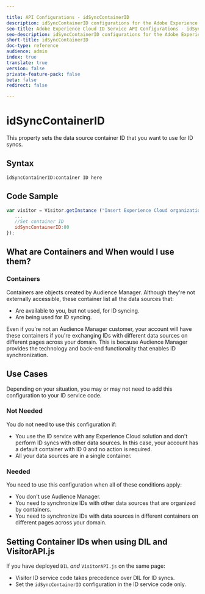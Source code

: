 ```yaml
---

title: API Configurations - idSyncContainerID
description: idSyncContainerID configurations for the Adobe Experience Cloud ID Service API
seo-title: Adobe Experience Cloud ID Service API Configurations - idSyncContainerID
seo-description: idSyncContainerID configurations for the Adobe Experience Cloud ID Service API
short-title: idSyncContainerID
doc-type: reference
audience: admin
index: true
translate: true
version: false
private-feature-pack: false
beta: false
redirect: false

---
```


<!--Meta Data Values

**Required Meta for search optimization and page data**

title: free text string

description: free text string

seo-title: free text string

seo-description: free text string

**Optional Meta for extended capabilities**

audience:
all (default), admin, developer, end-user
 
index: true (default), false
 
translate:
true (default), false
 
doc-type:
reference (default), tutorials

version:
false (default), Classic, Standard, 6.5, 6.4, 6.3, 6.2
 
private-feature-pack:
false (default), true
 
beta:
false (default), true
 
redirect:
false (default), pathname
-->

# idSyncContainerID

This property sets the data source container ID that you want to use for ID syncs.

## Syntax
`idSyncContainerID:container ID here`

## Code Sample

```javascript
var visitor = Visitor.getInstance ("Insert Experience Cloud organization ID here",{
   ...
   //Set container ID
   idSyncContainerID:80
});
```

## What are Containers and When would I use them?

### Containers
Containers are objects created by Audience Manager. Although they're not externally accessible, these container list all the data sources that:

+ Are available to you, but not used, for ID syncing.
+ Are being used for ID syncing.

Even if you're not an Audience Manager customer, your account will have these containers if you're exchanging IDs with different data sources on different pages across your domain. This is because Audience Manager provides the technology and back-end functionality that enables ID synchronization.

## Use Cases

Depending on your situation, you may or may not need to add this configuration to your ID service code.

### Not Needed
You do not need to use this configuration if:

+ You use the ID service with any Experience Cloud solution and don't perform ID syncs with other data sources. In this case, your account has a default container with ID 0 and no action is required.
+ All your data sources are in a single container.

### Needed
You need to use this configuration when all of these conditions apply:

+ You don't use Audience Manager.
+ You need to synchronize IDs with other data sources that are organized by containers.
+ You need to synchronize IDs with data sources in different containers on different pages across your domain.

## Setting Container IDs when using DIL and VisitorAPI.js

If you have deployed `DIL` *and* `VisitorAPI.js` on the same page:

+ Visitor ID service code takes precedence over DIL for ID syncs.
+ Set the `idSyncContainerID` configuration in the ID service code only.
